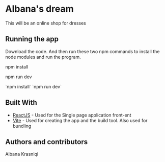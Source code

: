 # Albana's dream

This will be an online shop for dresses


## Running the app
Download the code.
And then run these two npm commands to install the node modules and run the program. 
<p><span>npm install</span></p>
<p><span>npm run dev</span></p>
`npm install`
`npm run dev`

## Built With

  - [ReactJS](https://reactjs.org/) - Used for the Single page application front-ent
  - [Vite](https://vitejs.dev/) - Used for creating the app and the build tool. Also used for bundling


## Authors and contributors
Albana Krasniqi